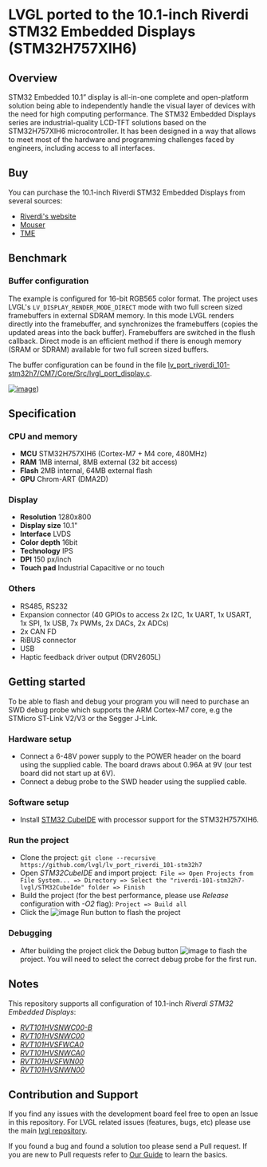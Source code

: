 # LVGL ported to the 10.1-inch Riverdi STM32 Embedded Displays (STM32H757XIH6)

## Overview

STM32 Embedded 10.1” display is all-in-one complete and open-platform solution being able to independently handle the visual layer of devices with the need for high computing performance. The STM32 Embedded Displays series are industrial-quality LCD-TFT solutions based on the STM32H757XIH6 microcontroller. It has been designed in a way that allows to meet most of the hardware and programming challenges faced by engineers, including access to all interfaces.

## Buy

You can purchase the 10.1-inch Riverdi STM32 Embedded Displays from several sources:

- [Riverdi's website](https://riverdi.com/product/10-1-inch-lcd-display-capacitive-touch-panel-optical-bonding-uxtouch-stm32h7-rvt101hvsnwc00-b)
- [Mouser](https://www.mouser.pl/c/?q=RVT101HVSNWC00)
- [TME](https://www.tme.com/us/en-us/katalog/?queryPhrase=RVT101HVSNWC00) 

## Benchmark

### Buffer configuration
The example is configured for 16-bit RGB565 color format. The project uses LVGL's `LV_DISPLAY_RENDER_MODE_DIRECT` mode with two full screen sized framebuffers in external SDRAM memory. In this mode LVGL renders directly into the framebuffer, and synchronizes the framebuffers (copies the updated areas into the back buffer). Framebuffers are switched in the flush callback. Direct mode is an efficient method if there is enough memory (SRAM or SDRAM) available for two full screen sized buffers.

The buffer configuration can be found in the file [lv_port_riverdi_101-stm32h7/CM7/Core/Src/lvgl_port_display.c](https://github.com/lvgl/lv_port_riverdi_101-stm32h7/CM7/Core/Src/lvgl_port_display.c).

[![image](https://github.com/lvgl/lv_port_riverdi_101-stm32h7/assets/7599318/5e845b04-a75f-4f49-a20f-cd980b20df16)](https://www.youtube.com/watch?v=NGfRHC7HjAs))


## Specification
### CPU and memory

- **MCU** STM32H757XIH6 (Cortex-M7 + M4 core, 480MHz)
- **RAM** 1MB internal, 8MB external (32 bit access)
- **Flash** 2MB internal, 64MB external flash
- **GPU** Chrom-ART (DMA2D)

### Display

- **Resolution** 1280x800
- **Display size** 10.1"
- **Interface** LVDS
- **Color depth** 16bit
- **Technology** IPS
- **DPI** 150 px/inch
- **Touch pad** Industrial Capacitive or no touch

### Others

- RS485, RS232
- Expansion connector (40 GPIOs to access 2x I2C, 1x UART, 1x USART, 1x SPI, 1x USB, 7x PWMs, 2x DACs, 2x ADCs)
- 2x CAN FD
- RiBUS connector
- USB
- Haptic feedback driver output (DRV2605L)

## Getting started
To be able to flash and debug your program you will need to purchase an SWD debug probe which supports the ARM Cortex-M7 core, e.g the STMicro ST-Link V2/V3 or the Segger J-Link.

### Hardware setup
- Connect a 6-48V power supply to the POWER header on the board using the supplied cable. The board draws about 0.96A at 9V (our test board did not start up at 6V).
- Connect a debug probe to the SWD header using the supplied cable.
  
### Software setup
- Install [STM32 CubeIDE](https://www.st.com/en/development-tools/stm32cubeide.html) with processor support for the STM32H757XIH6.

### Run the project
- Clone the project: `git clone --recursive https://github.com/lvgl/lv_port_riverdi_101-stm32h7`
- Open *STM32CubeIDE* and import project:` File => Open Projects from File System... => Directory => Select the "riverdi-101-stm32h7-lvgl/STM32CubeIde" folder => Finish`
- Build the project (for the best performance, please use *Release* configuration with *-O2* flag): `Project => Build all`
- Click the ![image](https://github.com/lvgl/lv_port_riverdi_70-stm32h7/assets/7599318/ad1ba904-f917-4e0c-97b3-1c1ca12cf185) Run button to flash the project
    
### Debugging
- After building the project click the Debug button ![image](https://github.com/lvgl/lv_port_riverdi_70-stm32h7/assets/7599318/369e95fb-dbfb-44d8-9250-0a5f3f8bfc60) to flash the project. You will need to select the correct debug probe for the first run.

## Notes
This repository supports all configuration of 10.1-inch *Riverdi STM32 Embedded Displays*:

* [*RVT101HVSNWC00-B*](https://riverdi.com/product/10-1-inch-lcd-display-capacitive-touch-panel-optical-bonding-uxtouch-stm32h7-rvt101hvsnwc00-b)
* [*RVT101HVSNWC00*](https://riverdi.com/product/10-1-inch-lcd-display-capacitive-touch-panel-air-bonding-uxtouch-stm32h7-rvt101hvsnwc00)
* [*RVT101HVSFWCA0*](https://riverdi.com/product/10-1-inch-lcd-display-capacitive-touch-panel-air-bonding-atouch-frame-stm32h7-rvt101hvsfwca0)
* [*RVT101HVSNWCA0*](https://riverdi.com/product/10-1-inch-lcd-display-capacitive-touch-panel-air-bonding-atouch-stm32h7-rvt101hvsnwca0)
* [*RVT101HVSFWN00*](https://riverdi.com/product/10-1-inch-lcd-display-stm32h7-frame-rvt101hvsfwn00)
* [*RVT101HVSNWN00*](https://riverdi.com/product/10-1-inch-lcd-display-stm32h7-rvt101hvsnwn00)

## Contribution and Support

If you find any issues with the development board feel free to open an Issue in this repository. For LVGL related issues (features, bugs, etc) please use the main [lvgl repository](https://github.com/lvgl/lvgl).

If you found a bug and found a solution too please send a Pull request. If you are new to Pull requests refer to [Our Guide](https://docs.lvgl.io/master/CONTRIBUTING.html#pull-request) to learn the basics.
